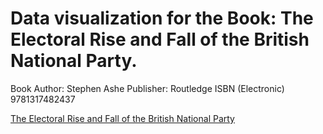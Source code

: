 # Data visualization for the Book: The Electoral Rise and Fall of the British National Party.

Book Author: Stephen Ashe
Publisher: Routledge
ISBN (Electronic)	9781317482437


[The Electoral Rise and Fall of the British National Party](https://www.research.manchester.ac.uk/portal/en/publications/the-rise-and-fall-of-the-british-national-party(f0b20227-ece8-47b8-bd53-cd37a27e4260).html)


